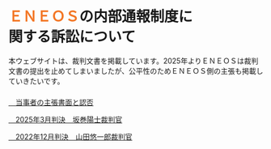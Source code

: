 # <span style="color: #f37726;">ＥＮＥＯＳ</span>の内部通報制度に<br>関する訴訟について


本ウェブサイトは、裁判文書を掲載しています。2025年よりＥＮＥＯＳは裁判文書の提出を止めてしまいましたが、公平性のためＥＮＥＯＳ側の主張も掲載していきたいです。

<p style="margin-top: 1.6em;"><a href="https://minnanosaiban.github.io/eneos-saiban/argument.html" class="arrow-link">
  <span class="arrow"><i class="fa-solid fa-angles-right"></i>　</span>当事者の主張書面と認否
</a>

<p><a href="https://minnanosaiban.github.io/eneos-saiban/judgment2025.html" class="arrow-link">
  <span class="arrow"><i class="fa-solid fa-angles-right"></i>　</span>2025年3月判決　坂巻陽士裁判官
<p></a>

<p><a href="https://minnanosaiban.github.io/eneos-saiban/judgment2022.html" class="arrow-link">
  <span class="arrow"><i class="fa-solid fa-angles-right"></i>　</span>2022年12月判決　山田悠一郎裁判官
</a>
